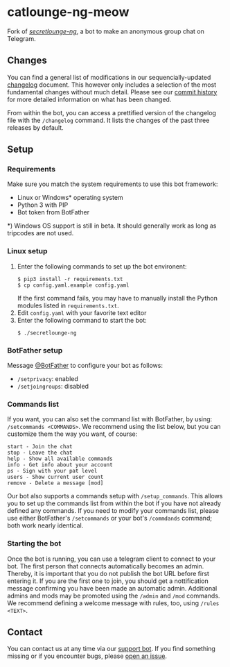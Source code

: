 # catlounge-ng-meow
Fork of [*secretlounge-ng*](https://github.com/secretlounge/secretlounge-ng), a bot to make an anonymous group chat on Telegram.

## Changes
You can find a general list of modifications in our sequencially-updated [changelog](changelog.txt) document. This however only includes a selection of the most fundamental changes without much detail. Please see our [commit history](../../compare) for more detailed information on what has been changed.

From within the bot, you can access a prettified version of the changelog file with the `/changelog` command. It lists the changes of the past three releases by default.

## Setup
### Requirements
Make sure you match the system requirements to use this bot framework:
* Linux or Windows* operating system
* Python 3 with PIP
* Bot token from BotFather

*) Windows OS support is still in beta. It should generally work as long as tripcodes are not used.

### Linux setup
1. Enter the following commands to set up the bot environent:
   ```
   $ pip3 install -r requirements.txt
   $ cp config.yaml.example config.yaml
   ```
   If the first command fails, you may have to manually install the Python modules listed in `requirements.txt`.
2. Edit `config.yaml` with your favorite text editor
3. Enter the following command to start the bot:
   ```
   $ ./secretlounge-ng
   ```

### BotFather setup
Message [@BotFather](https://t.me/BotFather) to configure your bot as follows:
* `/setprivacy`: enabled
* `/setjoingroups`: disabled

### Commands list
If you want, you can also set the command list with BotFather, by using: `/setcommands <COMMANDS>`. We recommend using the list below, but you can customize them the way you want, of course:
```
start - Join the chat
stop - Leave the chat
help - Show all available commands
info - Get info about your account
ps - Sign with your pat level
users - Show current user count
remove - Delete a message [mod]
```

Our bot also supports a commands setup with `/setup_commands`. This allows you to set up the commands list from within the bot if you have not already defined any commands. If you need to modify your commands list, please use either BotFather's `/setcommands` or your bot's `/commdands` command; both work nearly identical.

### Starting the bot
Once the bot is running, you can use a telegram client to connect to your bot. The first person that connects automatically becomes an admin. Thereby, it is important that you do not publish the bot URL before first entering it. If you are the first one to join, you should get a nottification message confirming you have been made an automatic admin. Additional admins and mods may be promoted using the `/admin` and `/mod` commands. We recommend defining a welcome message with rules, too, using `/rules <TEXT>`.

## Contact
You can contact us at any time via our [support bot](https://t.me/catloungesupportrobot). If you find something missing or if you encounter bugs, please [open an issue](../../issues/new).
